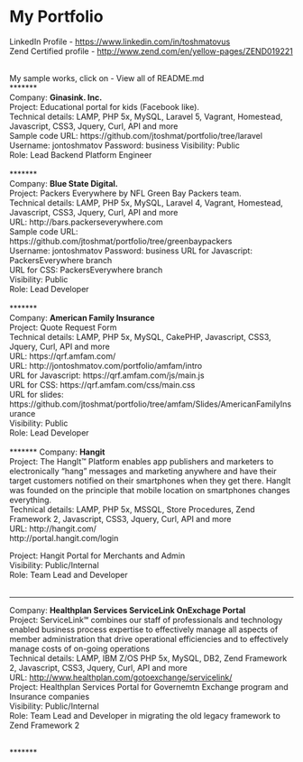 My Portfolio <br />
=========
LinkedIn Profile - https://www.linkedin.com/in/toshmatovus
<br />
Zend Certified profile - http://www.zend.com/en/yellow-pages/ZEND019221

<br />
My sample works, click on - View all of README.md 
<br />
*******
<br />
Company: <strong> Ginasink. Inc.</strong> <br />
Project:  Educational portal for kids (Facebook like).<br />
Technical details: LAMP, PHP 5x, MySQL, Laravel 5, Vagrant, Homestead, Javascript, CSS3, Jquery, Curl, API and more<br />
Sample code URL: https://github.com/jtoshmat/portfolio/tree/laravel <br />
Username: jontoshmatov Password: business
Visibility: Public<br />
Role: Lead Backend Platform Engineer<br />
<br />
*******
<br />
Company: <strong> Blue State Digital.</strong> <br />
Project:  Packers Everywhere by NFL Green Bay Packers team.<br />
Technical details: LAMP, PHP 5x, MySQL, Laravel 4, Vagrant, Homestead, Javascript, CSS3, Jquery, Curl, API and more<br />
URL: http://bars.packerseverywhere.com <br />
Sample code URL: https://github.com/jtoshmat/portfolio/tree/greenbaypackers <br />
Username: jontoshmatov Password: business
URL for Javascript: PackersEverywhere branch <br />
URL for CSS: PackersEverywhere branch<br />
Visibility: Public<br />
Role: Lead Developer<br />
<br />
*******
<br />
Company: <strong> American Family Insurance</strong> <br />
Project: Quote Request Form<br />
Technical details: LAMP, PHP 5x, MySQL, CakePHP, Javascript, CSS3, Jquery, Curl, API and more<br />
URL: https://qrf.amfam.com/<br />
URL: http://jontoshmatov.com/portfolio/amfam/intro<br />
URL for Javascript: https://qrf.amfam.com/js/main.js<br />
URL for CSS: https://qrf.amfam.com/css/main.css<br />
URL for slides: https://github.com/jtoshmat/portfolio/tree/amfam/Slides/AmericanFamilyInsurance <br />
Visibility: Public<br />
Role: Lead Developer<br />
<br />
*******
Company: <strong>Hangit</strong><br />
Project: The HangIt™ Platform enables app publishers and marketers to electronically “hang” messages and marketing
anywhere and have their target customers notified on their smartphones when they get there. HangIt was founded on the principle that mobile location on smartphones changes everything.<br />
Technical details: LAMP, PHP 5x, MSSQL, Store Procedures, Zend Framework 2, Javascript, CSS3, Jquery, Curl, API and more<br />
URL: http://hangit.com/<br />
http://portal.hangit.com/login <br />

Project: Hangit Portal for Merchants and Admin<br />
Visibility: Public/Internal<br />
Role: Team Lead and Developer<br />
<br />
*******

Company: <strong>Healthplan Services ServiceLink OnExchage Portal</strong><br />
Project: ServiceLink℠ combines our staff of professionals and technology enabled business process expertise to effectively manage all aspects of member administration that drive operational efficiencies and to effectively manage costs of on-going operations<br />
Technical details: LAMP, IBM Z/OS PHP 5x, MySQL, DB2, Zend Framework 2, Javascript, CSS3, Jquery, Curl, API and more<br />
URL: http://www.healthplan.com/gotoexchange/servicelink/<br />
Project: Healthplan Services Portal for Governemtn Exchange program and Insurance companies<br />
Visibility: Public/Internal<br />
Role: Team Lead and Developer in migrating the old legacy framework to Zend Framework 2<br />

<br />
*******
